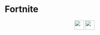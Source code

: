 # Fortnite
<p align="center">
<a href="https://heroku.com/deploy?template=https://github.com/Mohamed-Warsame/Fortnite><img height="30px" src="https://raw.githubusercontent.com/darrylburke/heltec_arduino_wifi_Device_Ghoster_LCD/main/deploy/heroku2.svg"><img></a>
<a href="https://repl.it/github/FogNetwork/Tsunami"><img height="30px" src="https://raw.githubusercontent.com/FogNetwork/Tsunami/main/deploy/replit2.svg"><img></a>
<a href="https://glitch.com/edit/#!/import/github/FogNetwork/Tsunami"><img height="30px" src="https://raw.githubusercontent.com/FogNetwork/Tsunami/main/deploy/glitch2.svg"><img></a>
</p>

